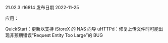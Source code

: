 21.02.3 r16814
发布日期 2022-11-25

应用：

QuickStart：更新以支持 iStoreX 的 NAS 向导
uHTTPd：修复上传文件时可能出现非预期错误“Request Entity Too Large”的 BUG